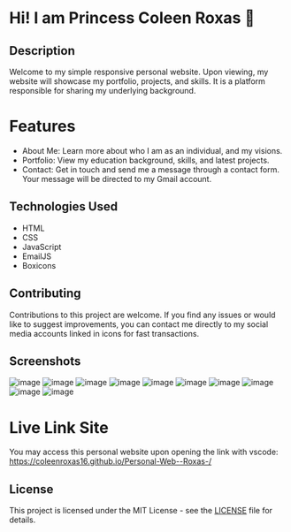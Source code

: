 # Hi! I am Princess Coleen Roxas 👋

## Description
Welcome to my simple responsive personal website. Upon viewing, my website will showcase my portfolio, projects, and skills. 
It is a platform responsible for sharing my underlying background. 

# Features
- About Me: Learn more about who I am as an individual, and my visions.
- Portfolio: View my education background, skills, and latest projects.
- Contact: Get in touch and send me a message through a contact form. Your message will be directed to my Gmail account. 

## Technologies Used
- HTML
- CSS
- JavaScript
- EmailJS
- Boxicons

## Contributing 
Contributions to this project are welcome. If you find any issues or would like to suggest improvements, you can contact me directly to my social media accounts linked in icons for fast transactions. 

## Screenshots
![image](https://github.com/coleenroxas16/Roxas-Personal-Web/assets/168961085/332fced9-e261-41ba-a5ef-a8e7057e7dd9)
![image](https://github.com/coleenroxas16/Roxas-Personal-Web/assets/168961085/4caceebe-9bf5-46b0-8633-b2bd5b606178)
![image](https://github.com/coleenroxas16/Roxas-Personal-Web/assets/168961085/22def259-005d-4779-b044-83afdc331392)
![image](https://github.com/coleenroxas16/Roxas-Personal-Web/assets/168961085/0d8dba6f-1957-4e31-a01b-270ff32046d0)
![image](https://github.com/coleenroxas16/Roxas-Personal-Web/assets/168961085/7ef59561-6342-4ef8-85e8-6d8c0b2196c1)
![image](https://github.com/coleenroxas16/Roxas-Personal-Web/assets/168961085/95044889-4cc2-4ece-814f-f8cb5836f2cb)
![image](https://github.com/coleenroxas16/Roxas-Personal-Web/assets/168961085/bda52c18-5632-456d-b17f-eeed12f7c8e0)
![image](https://github.com/coleenroxas16/Roxas-Personal-Web/assets/168961085/2e0514e7-0e2b-4bc9-9c6c-776d63766923)
![image](https://github.com/coleenroxas16/Roxas-Personal-Web/assets/168961085/993cadda-d2bf-4080-b1e9-baf28aa83728)
![image](https://github.com/coleenroxas16/Roxas-Personal-Web/assets/168961085/e6b8c952-bd84-4a8b-873c-6e577aee4d5c)

# Live Link Site
You may access this personal website upon opening the link with vscode: https://coleenroxas16.github.io/Personal-Web--Roxas-/

## License
This project is licensed under the MIT License - see the [LICENSE](LICENSE) file for details. 
```








